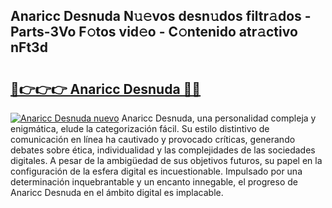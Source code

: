 ## Anaricc Desnuda N𝚞𝚎vos desn𝚞dos filtr𝚊dos - Parts-3Vo F𝚘tos vid𝚎o - C𝚘ntenido atr𝚊ctivo nFt3d

# <h2><a href="http://mbcx2k.tromn.icu/?c=Anaricc+Desnuda">🔗👉👉👉 Anaricc Desnuda 🔗🔗</a></h2>

[![Anaricc Desnuda nuevo](https://i.imgur.com/pEAQMta.gif)](http://mbcx2k.tromn.icu/?c=Anaricc+Desnuda)
Anaricc Desnuda, una personalidad compleja y enigmática, elude la categorización fácil. Su estilo distintivo de comunicación en línea ha cautivado y provocado críticas, generando debates sobre ética, individualidad y las complejidades de las sociedades digitales. A pesar de la ambigüedad de sus objetivos futuros, su papel en la configuración de la esfera digital es incuestionable. Impulsado por una determinación inquebrantable y un encanto innegable, el progreso de Anaricc Desnuda en el ámbito digital es implacable.

